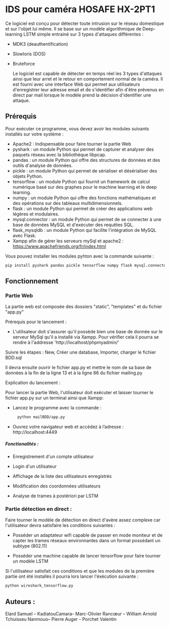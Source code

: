 # IDS pour caméra HOSAFE HX-2PT1

Ce logiciel est conçu pour détecter toute intrusion sur le réseau domestique et sur l'objet lui même. Il se base sur un modèle algorithmique de Deep-learning LSTM simple entrainé sur 3 types d'attaques différentes : 

- MDK3 (deauthentification)

- Slowloris (DOS)

- Bruteforce
  
  Le logiciel est capable de détecter en temps réel les 3 types d'attaques ainsi que leur arret et le retour en comportement normal de la caméra. Il est fourni avec une interface Web qui permet aux utilisateurs d'enregistrer leur adresse email et de s'identifier afin d'être prévenus en direct par mail lorsque le modèle prend la décision d'identifier une attaque.
  
  
  
  

## Prérequis

Pour exécuter ce programme, vous devez avoir les modules suivants installés sur votre système :

- Apache2 : Indispensable pour faire tourner la partie Web
- pyshark : un module Python qui permet de capturer et analyser des paquets réseau avec la bibliothèque libpcap.
- pandas : un module Python qui offre des structures de données et des outils d'analyse de données.
- pickle : un module Python qui permet de sérialiser et désérialiser des objets Python.
- tensorflow : un module Python qui fournit un framework de calcul numérique basé sur des graphes pour le machine learning et le deep learning.
- numpy : un module Python qui offre des fonctions mathématiques et des opérations sur des tableaux multidimensionnels.
- flask : un module Python qui permet de créer des applications web légères et modulaires.
- mysql.connector : un module Python qui permet de se connecter à une base de données MySQL et d'exécuter des requêtes SQL.
- flask_mysqldb : un module Python qui facilite l'intégration de MySQL avec Flask.
- Xampp afin de gérer les serveurs mySql et apache2 : https://www.apachefriends.org/fr/index.html

Vous pouvez installer les modules pyhton avec la commande suivante :

```bash
pip install pyshark pandas pickle tensorflow numpy flask mysql.connector flask_mysqldb

```

## Fonctionnement



### Partie Web

La partie web est composée des dossiers "static", "templates" et du fichier "app.py" 

Prérequis pour le lancement :

- L'utilisateur doit s'assurer qu'il possède bien une base de donnée sur le serveur MySql qu'il a installé via Xampp. Pour vérifier cela il pourra se rendre à l'addresse 'http://localhost/phpmyadmin/'

Suivre les étapes : New, Créer une database, Importer, charger le fichier BDD.sql

Il devra ensuite ouvrir le fichier app.py et mettre le nom de sa base de données à la fin de la ligne 13 et à la ligne 86 du fichier mailing.py

Explication du lancement :

Pour lancer la partie Web, l'utilisateur doit exécuter et laisser tourner le fichier app.py sur un terminal ainsi que Xampp:

- Lancez le programme avec la commande :
  
  ```bash
    python mailBDD/app.py
  ```

- Ouvrez votre navigateur web et accédez à l’adresse :
    http://localhost:4449

##### Fonctionalités :

- Enregistrement d'un compte utilisateur

- Login d'un utilisateur

- Affichage de la liste des utilisateurs enregistrés

- Modification des coordonnées utilisateurs

- Analyse de trames à postériori par LSTM



### Partie détection en direct :

Faire tourner le modèle de détection en direct d'avère assez complexe car l'utilisateur devra satisfaire les conditions suivantes :

- Posséder un adaptateur wifi capable de passer en mode moniteur et de capter les trames réseaux environnantes dans un format possédant un subtype (802.11)

- Posséder une machine capable de lancer tensorflow pour faire tourner un modèle LSTM

Si l'utilisateur satisfait ces conditions et que les modules de la première partie ont été installés il pourra lors lancer l'éxécution suivante :

```bash
python wireshark_tensorflow.py
```



## Auteurs :

Elard Samuel – KadiatouCamara– Marc-Olivier Rancœur – William Arnold Tchuisseu Nanmouo– Pierre Auger - Porchet Valentin
